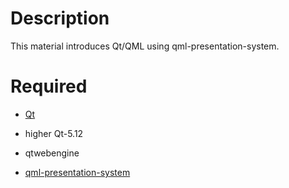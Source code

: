 # Description

This material introduces Qt/QML using qml-presentation-system.

# Required

* [Qt](https://qt.io/download)

 * higher Qt-5.12
 * qtwebengine

* [qml-presentation-system](https://code.qt.io/cgit/qt-labs/qml-presentation-system.git/)

